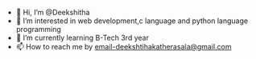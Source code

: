 - 👋 Hi, I’m @Deekshitha
- 👀 I’m interested in web development,c language and python language programming
- 🌱 I’m currently learning B-Tech 3rd year
- 📫 How to reach me by email-deekshtihakatherasala@gmail.com

<!---
DeekshithaD3/DeekshithaD3 is a ✨ special ✨ repository because its `README.md` (this file) appears on your GitHub profile.
You can click the Preview link to take a look at your changes.
--->
